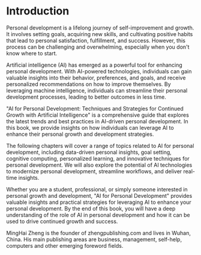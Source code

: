 # Introduction

Personal development is a lifelong journey of self-improvement and growth. It involves setting goals, acquiring new skills, and cultivating positive habits that lead to personal satisfaction, fulfillment, and success. However, this process can be challenging and overwhelming, especially when you don't know where to start.

Artificial intelligence (AI) has emerged as a powerful tool for enhancing personal development. With AI-powered technologies, individuals can gain valuable insights into their behavior, preferences, and goals, and receive personalized recommendations on how to improve themselves. By leveraging machine intelligence, individuals can streamline their personal development processes, leading to better outcomes in less time.

"AI for Personal Development: Techniques and Strategies for Continued Growth with Artificial Intelligence" is a comprehensive guide that explores the latest trends and best practices in AI-driven personal development. In this book, we provide insights on how individuals can leverage AI to enhance their personal growth and development strategies.

The following chapters will cover a range of topics related to AI for personal development, including data-driven personal insights, goal setting, cognitive computing, personalized learning, and innovative techniques for personal development. We will also explore the potential of AI technologies to modernize personal development, streamline workflows, and deliver real-time insights.

Whether you are a student, professional, or simply someone interested in personal growth and development, "AI for Personal Development" provides valuable insights and practical strategies for leveraging AI to enhance your personal development. By the end of this book, you will have a deep understanding of the role of AI in personal development and how it can be used to drive continued growth and success.

MingHai Zheng is the founder of zhengpublishing.com and lives in Wuhan, China. His main publishing areas are business, management, self-help, computers and other emerging foreword fields.
